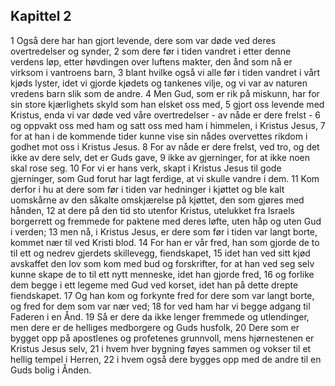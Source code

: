 ## Kapittel 2

1 Også dere har han gjort levende, dere som var døde ved deres overtredelser og synder,
2 som dere før i tiden vandret i etter denne verdens løp, etter høvdingen over luftens makter, den ånd som nå er virksom i vantroens barn,
3 blant hvilke også vi alle før i tiden vandret i vårt kjøds lyster, idet vi gjorde kjødets og tankenes vilje, og vi var av naturen vredens barn slik som de andre.
4 Men Gud, som er rik på miskunn, har for sin store kjærlighets skyld som han elsket oss med,
5 gjort oss levende med Kristus, enda vi var døde ved våre overtredelser - av nåde er dere frelst -
6 og oppvakt oss med ham og satt oss med ham i himmelen, i Kristus Jesus,
7 for at han i de kommende tider kunne vise sin nådes overvettes rikdom i godhet mot oss i Kristus Jesus.
8 For av nåde er dere frelst, ved tro, og det ikke av dere selv, det er Guds gave,
9 ikke av gjerninger, for at ikke noen skal rose seg.
10 For vi er hans verk, skapt i Kristus Jesus til gode gjerninger, som Gud forut har lagt ferdige, at vi skulle vandre i dem.
11 Kom derfor i hu at dere som før i tiden var hedninger i kjøttet og ble kalt uomskårne av den såkalte omskjærelse på kjøttet, den som gjøres med hånden,
12 at dere på den tid sto utenfor Kristus, utelukket fra Israels borgerrett og fremmede for paktene med deres løfte, uten håp og uten Gud i verden;
13 men nå, i Kristus Jesus, er dere som før i tiden var langt borte, kommet nær til ved Kristi blod.
14 For han er vår fred, han som gjorde de to til ett og nedrev gjerdets skillevegg, fiendskapet,
15 idet han ved sitt kjød avskaffet den lov som kom med bud og forskrifter, for at han ved seg selv kunne skape de to til ett nytt menneske, idet han gjorde fred,
16 og forlike dem begge i ett legeme med Gud ved korset, idet han på dette drepte fiendskapet.
17 Og han kom og forkynte fred for dere som var langt borte, og fred for dem som var nær ved;
18 for ved ham har vi begge adgang til Faderen i en Ånd.
19 Så er dere da ikke lenger fremmede og utlendinger, men dere er de helliges medborgere og Guds husfolk,
20 Dere som er bygget opp på apostlenes og profetenes grunnvoll, mens hjørnestenen er Kristus Jesus selv,
21 i hvem hver bygning føyes sammen og vokser til et hellig tempel i Herren,
22 i hvem også dere bygges opp med de andre til en Guds bolig i Ånden.
